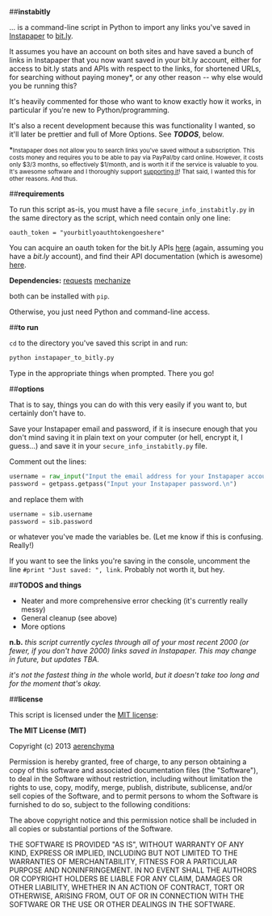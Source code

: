 ##**instabitly**

... is a command-line script in Python to import any links you've saved in [Instapaper](http://www.instapaper.com) to [bit.ly](http://www.bitly.com). 

It assumes you have an account on both sites and have saved a bunch of links in Instapaper that you now want saved in your bit.ly account, either for access to bit.ly stats and APIs with respect to the links, for shortened URLs, for searching without paying money*, or any other reason -- why else would you be running this?

It's heavily commented for those who want to know exactly how it works, in particular if you're new to Python/programming. 

It's also a recent development because this was functionality I wanted, so it'll later be prettier and full of More Options. See _**TODOS**_, below.

*<small>Instapaper does not allow you to search links you've saved without a subscription. This costs money and requires you to be able to pay via PayPal/by card online. However, it costs only $3/3 months, so effectively $1/month, and is worth it if the service is valuable to you. It's awesome software and I thoroughly support [supporting it](http://www.instapaper.com/subscription)! That said, I wanted this for other reasons. And thus.</small>

##**requirements**

To run this script as-is, you must have a file ```secure_info_instabitly.py``` in the same directory as the script, which need contain only one line:

```oauth_token = "yourbitlyoauthtokengoeshere"```

You can acquire an oauth token for the bit.ly APIs [here](https://bitly.com/a/oauth_apps) (again, assuming you have a _bit.ly_ account), and find their API documentation (which is awesome) [here](http://dev.bitly.com/links.html).

**Dependencies:**
[requests](http://docs.python-requests.org/en/latest/)
[mechanize](https://pypi.python.org/pypi/mechanize/)

both can be installed with ```pip```.


Otherwise, you just need Python and command-line access.

##**to run**

```cd``` to the directory you've saved this script in and run:

```python
python instapaper_to_bitly.py
```

Type in the appropriate things when prompted. There you go!


##**options**

That is to say, things you can do with this very easily if you want to, but certainly don't have to.

Save your Instapaper email and password, if it is insecure enough that you don't mind saving it in plain text on your computer (or hell, encrypt it, I guess...) and save it in your ```secure_info_instabitly.py``` file. 

Comment out the lines:

```python
username = raw_input("Input the email address for your Instapaper account.\n")
password = getpass.getpass("Input your Instapaper password.\n")
```

and replace them with

```python
username = sib.username
password = sib.password
```

or whatever you've made the variables be. (Let me know if this is confusing. Really!)


If you want to see the links you're saving in the console, uncomment the line ```#print "Just saved: ", link```. Probably not worth it, but hey.

##**TODOS and things**

* Neater and more comprehensive error checking 
(it's currently really messy)
* General cleanup (see above)
* More options 

**n.b.** 
_this script currently cycles through all of your most recent 2000 (or fewer, if you don't have 2000) links saved in Instapaper. This may change in future, but updates TBA._

_it's not the fastest thing in the_ whole world, _but it doesn't take too long and for the moment that's okay._

##**license**

This script is licensed under the [MIT license](http://opensource.org/licenses/MIT):

**The MIT License (MIT)**

Copyright (c) 2013 [aerenchyma](http://github.com/aerenchyma)

Permission is hereby granted, free of charge, to any person obtaining a copy of this software and associated documentation files (the "Software"), to deal in the Software without restriction, including without limitation the rights to use, copy, modify, merge, publish, distribute, sublicense, and/or sell copies of the Software, and to permit persons to whom the Software is furnished to do so, subject to the following conditions:

The above copyright notice and this permission notice shall be included in all copies or substantial portions of the Software.

THE SOFTWARE IS PROVIDED "AS IS", WITHOUT WARRANTY OF ANY KIND, EXPRESS OR IMPLIED, INCLUDING BUT NOT LIMITED TO THE WARRANTIES OF MERCHANTABILITY, FITNESS FOR A PARTICULAR PURPOSE AND NONINFRINGEMENT. IN NO EVENT SHALL THE AUTHORS OR COPYRIGHT HOLDERS BE LIABLE FOR ANY CLAIM, DAMAGES OR OTHER LIABILITY, WHETHER IN AN ACTION OF CONTRACT, TORT OR OTHERWISE, ARISING FROM, OUT OF OR IN CONNECTION WITH THE SOFTWARE OR THE USE OR OTHER DEALINGS IN THE SOFTWARE.
